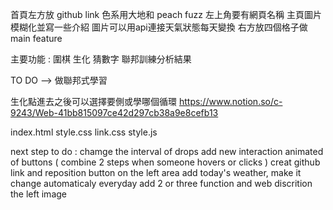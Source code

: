 首頁左方放 github link
色系用大地和 peach fuzz
左上角要有網頁名稱
主頁圖片模糊化並寫一些介紹
圖片可以用api連接天氣狀態每天變換
右方放四個格子做 main feature

主要功能 : 
圍棋
生化
猜數字
聯邦訓練分析結果

TO DO -->
做聯邦式學習

生化點進去之後可以選擇要側或學哪個循環
https://www.notion.so/c-9243/Web-41bb815097ce42d297cb38a9e8cefb13

index.html
style.css
link.css
style.js

next step to do :
chamge the interval of drops
add new interaction animated of buttons ( combine 2 steps when someone hovers or clicks )
creat github link and reposition button on the left area
add today's weather, make it change automaticaly everyday
add 2 or three function and web discrition the left image
